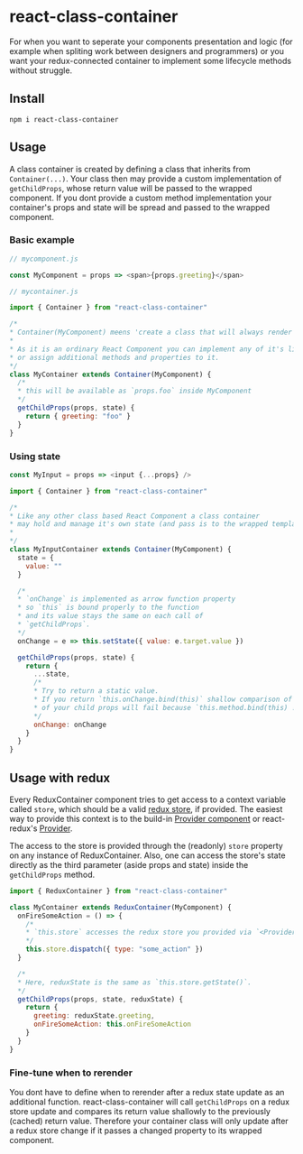 # react-class-container

For when you want to seperate your components presentation and logic (for example when spliting work between designers and programmers)
or you want your redux-connected container to implement some lifecycle methods without struggle.

## Install

`npm i react-class-container`

## Usage

A class container is created by defining a class that inherits from `Container(...)`.
Your class then may provide a custom implementation of `getChildProps`, whose return value
will be passed to the wrapped component.
If you dont provide a custom method implementation your container's props and state will
be spread and passed to the wrapped component.

### Basic example

```javascript
// mycomponent.js

const MyComponent = props => <span>{props.greeting}</span>
```

```javascript
// mycontainer.js

import { Container } from "react-class-container"

/*
* Container(MyComponent) meens 'create a class that will always render MyComponent'
*
* As it is an ordinary React Component you can implement any of it's lifecycle methods
* or assign additional methods and properties to it.
*/
class MyContainer extends Container(MyComponent) {
  /*
  * this will be available as `props.foo` inside MyComponent
  */
  getChildProps(props, state) {
    return { greeting: "foo" }
  }
}
```

### Using state

```javascript
const MyInput = props => <input {...props} />
```

```javascript
import { Container } from "react-class-container"

/*
* Like any other class based React Component a class container
* may hold and manage it's own state (and pass is to the wrapped template component).
* 
*/
class MyInputContainer extends Container(MyComponent) {
  state = {
    value: ""
  }

  /*
  * `onChange` is implemented as arrow function property
  * so `this` is bound properly to the function
  * and its value stays the same on each call of
  * `getChildProps`.
  */
  onChange = e => this.setState({ value: e.target.value })

  getChildProps(props, state) {
    return {
      ...state,
      /*
      * Try to return a static value.
      * If you return `this.onChange.bind(this)` shallow comparison of
      * of your child props will fail because `this.method.bind(this) !== this.method.bind(this)`.
      */
      onChange: onChange
    }
  }
}
```

## Usage with redux

Every ReduxContainer component tries to get access to a context variable called `store`, which should be a valid [redux store](http://redux.js.org/docs/basics/Store.html), if provided.
The easiest way to provide this context is to the build-in [Provider component](./src/redux/Provider.ts) or react-redux's [Provider](https://github.com/reactjs/react-redux/blob/master/docs/api.md#provider-store).

The access to the store is provided through the (readonly) `store` property on any instance of ReduxContainer.
Also, one can access the store's state directly as the third parameter (aside props and state) inside the `getChildProps` method.

```javascript
import { ReduxContainer } from "react-class-container"

class MyContainer extends ReduxContainer(MyComponent) {
  onFireSomeAction = () => {
    /*
    * `this.store` accesses the redux store you provided via `<Provider/>` or similiar.
    */
    this.store.dispatch({ type: "some_action" })
  }

  /*
  * Here, reduxState is the same as `this.store.getState()`.
  */
  getChildProps(props, state, reduxState) {
    return {
      greeting: reduxState.greeting,
      onFireSomeAction: this.onFireSomeAction
    }
  }
}
```

### Fine-tune when to rerender

You dont have to define when to rerender after a redux state update as an additional function.
react-class-container will call `getChildProps` on a redux store update and compares its return value
shallowly to the previously (cached) return value. Therefore your container class will only update
after a redux store change if it passes a changed property to its wrapped component.
